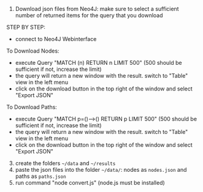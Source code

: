 1. Download json files from Neo4J: make sure to select a sufficient number of returned items for the query that you download
  
  STEP BY STEP:
  - connect to Neo4J Webinterface
  
  To Download Nodes:
  - execute Query "MATCH (n) RETURN n LIMIT 500" (500 should be sufficient if not, increase the limit)
  - the query will return a new window with the result. switch to "Table" view in the left menu
  - click on the download button in the top right of the window and select "Export JSON"
  
  To Download Paths:
  - execute Query "MATCH p=()-->() RETURN p LIMIT 500" (500 should be sufficient if not, increase the limit)
  - the query will return a new window with the result. switch to "Table" view in the left menu
  - click on the download button in the top right of the window and select "Export JSON"
3. create the folders `~/data` and `~/results`
4. paste the json files into the folder `~/data/`: nodes as `nodes.json` and paths as `paths.json`
5. run command "node convert.js" (node.js must be installed)
